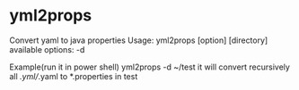 # yml2props
Convert yaml to java properties
Usage:
yml2props [option] [directory]
available options: -d

Example(run it in power shell)
yml2props -d ~/test
it will convert recursively all *.yml/*.yaml to *.properties in test 

